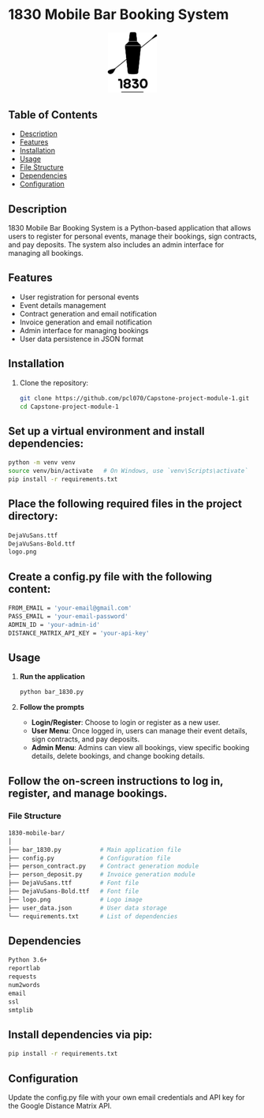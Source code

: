 # 1830 Mobile Bar Booking System

<p align="center">
  <img src="logo.png" alt="1830 Bar Logo" width="100"/>
</p>

## Table of Contents
- [Description](#description)
- [Features](#features)
- [Installation](#installation)
- [Usage](#usage)
- [File Structure](#file-structure)
- [Dependencies](#dependencies)
- [Configuration](#configuration)


## Description
1830 Mobile Bar Booking System is a Python-based application that allows users to register for personal events, manage their bookings, sign contracts, and pay deposits. The system also includes an admin interface for managing all bookings.

## Features
- User registration for personal events
- Event details management
- Contract generation and email notification
- Invoice generation and email notification
- Admin interface for managing bookings
- User data persistence in JSON format

## Installation

1. Clone the repository:
   ```bash
   git clone https://github.com/pcl070/Capstone-project-module-1.git
   cd Capstone-project-module-1
   ```
## Set up a virtual environment and install dependencies:


```bash
python -m venv venv
source venv/bin/activate   # On Windows, use `venv\Scripts\activate`
pip install -r requirements.txt
```
## Place the following required files in the project directory:
```bash
DejaVuSans.ttf
DejaVuSans-Bold.ttf
logo.png
```

## Create a config.py file with the following content:

```bash
FROM_EMAIL = 'your-email@gmail.com'
PASS_EMAIL = 'your-email-password'
ADMIN_ID = 'your-admin-id'
DISTANCE_MATRIX_API_KEY = 'your-api-key'
```
## Usage
1. **Run the application**
    ```bash
    python bar_1830.py
    ```

2. **Follow the prompts**
    - **Login/Register**: Choose to login or register as a new user.
    - **User Menu**: Once logged in, users can manage their event details, sign contracts, and pay deposits.
    - **Admin Menu**: Admins can view all bookings, view specific booking details, delete bookings, and change booking details.

## Follow the on-screen instructions to log in, register, and manage bookings.

### File Structure
```bash
1830-mobile-bar/
│
├── bar_1830.py           # Main application file
├── config.py             # Configuration file
├── person_contract.py    # Contract generation module
├── person_deposit.py     # Invoice generation module
├── DejaVuSans.ttf        # Font file
├── DejaVuSans-Bold.ttf   # Font file
├── logo.png              # Logo image
├── user_data.json        # User data storage
└── requirements.txt      # List of dependencies

```

## Dependencies
```bash
Python 3.6+
reportlab
requests
num2words
email
ssl
smtplib
```
## Install dependencies via pip:

```bash
pip install -r requirements.txt
```
## Configuration
Update the config.py file with your own email credentials and API key for the Google Distance Matrix API.
